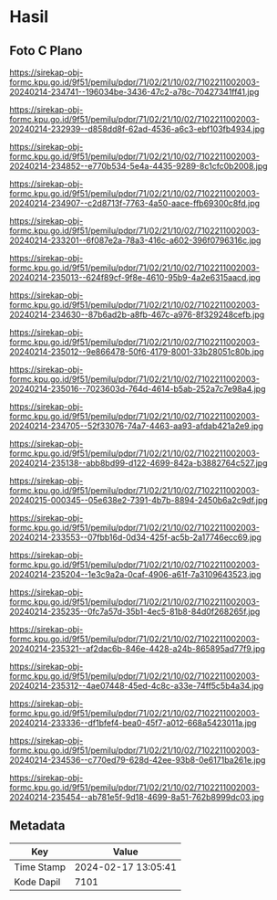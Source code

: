 # Hasil

## Foto C Plano

https://sirekap-obj-formc.kpu.go.id/9f51/pemilu/pdpr/71/02/21/10/02/7102211002003-20240214-234741--196034be-3436-47c2-a78c-70427341ff41.jpg

https://sirekap-obj-formc.kpu.go.id/9f51/pemilu/pdpr/71/02/21/10/02/7102211002003-20240214-232939--d858dd8f-62ad-4536-a6c3-ebf103fb4934.jpg

https://sirekap-obj-formc.kpu.go.id/9f51/pemilu/pdpr/71/02/21/10/02/7102211002003-20240214-234852--e770b534-5e4a-4435-9289-8c1cfc0b2008.jpg

https://sirekap-obj-formc.kpu.go.id/9f51/pemilu/pdpr/71/02/21/10/02/7102211002003-20240214-234907--c2d8713f-7763-4a50-aace-ffb69300c8fd.jpg

https://sirekap-obj-formc.kpu.go.id/9f51/pemilu/pdpr/71/02/21/10/02/7102211002003-20240214-233201--6f087e2a-78a3-416c-a602-396f0796316c.jpg

https://sirekap-obj-formc.kpu.go.id/9f51/pemilu/pdpr/71/02/21/10/02/7102211002003-20240214-235013--624f89cf-9f8e-4610-95b9-4a2e6315aacd.jpg

https://sirekap-obj-formc.kpu.go.id/9f51/pemilu/pdpr/71/02/21/10/02/7102211002003-20240214-234630--87b6ad2b-a8fb-467c-a976-8f329248cefb.jpg

https://sirekap-obj-formc.kpu.go.id/9f51/pemilu/pdpr/71/02/21/10/02/7102211002003-20240214-235012--9e866478-50f6-4179-8001-33b28051c80b.jpg

https://sirekap-obj-formc.kpu.go.id/9f51/pemilu/pdpr/71/02/21/10/02/7102211002003-20240214-235016--7023603d-764d-4614-b5ab-252a7c7e98a4.jpg

https://sirekap-obj-formc.kpu.go.id/9f51/pemilu/pdpr/71/02/21/10/02/7102211002003-20240214-234705--52f33076-74a7-4463-aa93-afdab421a2e9.jpg

https://sirekap-obj-formc.kpu.go.id/9f51/pemilu/pdpr/71/02/21/10/02/7102211002003-20240214-235138--abb8bd99-d122-4699-842a-b3882764c527.jpg

https://sirekap-obj-formc.kpu.go.id/9f51/pemilu/pdpr/71/02/21/10/02/7102211002003-20240215-000345--05e638e2-7391-4b7b-8894-2450b6a2c9df.jpg

https://sirekap-obj-formc.kpu.go.id/9f51/pemilu/pdpr/71/02/21/10/02/7102211002003-20240214-233553--07fbb16d-0d34-425f-ac5b-2a17746ecc69.jpg

https://sirekap-obj-formc.kpu.go.id/9f51/pemilu/pdpr/71/02/21/10/02/7102211002003-20240214-235204--1e3c9a2a-0caf-4906-a61f-7a3109643523.jpg

https://sirekap-obj-formc.kpu.go.id/9f51/pemilu/pdpr/71/02/21/10/02/7102211002003-20240214-235235--0fc7a57d-35b1-4ec5-81b8-84d0f268265f.jpg

https://sirekap-obj-formc.kpu.go.id/9f51/pemilu/pdpr/71/02/21/10/02/7102211002003-20240214-235321--af2dac6b-846e-4428-a24b-865895ad77f9.jpg

https://sirekap-obj-formc.kpu.go.id/9f51/pemilu/pdpr/71/02/21/10/02/7102211002003-20240214-235312--4ae07448-45ed-4c8c-a33e-74ff5c5b4a34.jpg

https://sirekap-obj-formc.kpu.go.id/9f51/pemilu/pdpr/71/02/21/10/02/7102211002003-20240214-233336--df1bfef4-bea0-45f7-a012-668a5423011a.jpg

https://sirekap-obj-formc.kpu.go.id/9f51/pemilu/pdpr/71/02/21/10/02/7102211002003-20240214-234536--c770ed79-628d-42ee-93b8-0e6171ba261e.jpg

https://sirekap-obj-formc.kpu.go.id/9f51/pemilu/pdpr/71/02/21/10/02/7102211002003-20240214-235454--ab781e5f-9d18-4699-8a51-762b8999dc03.jpg


## Metadata

| Key        | Value               |
| ---------- | ------------------- |
| Time Stamp | 2024-02-17 13:05:41 |
| Kode Dapil | 7101                |



